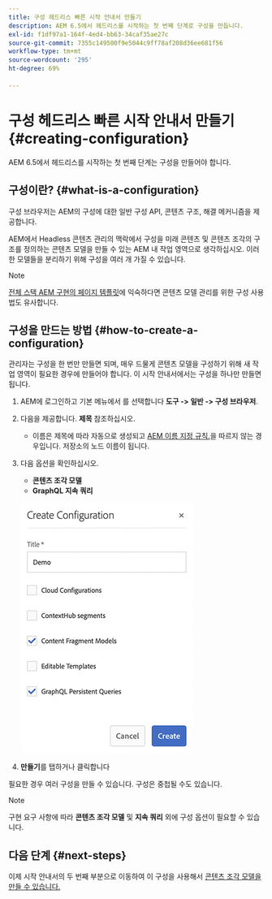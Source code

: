 ```yaml
---
title: 구성 헤드리스 빠른 시작 안내서 만들기
description: AEM 6.5에서 헤드리스를 시작하는 첫 번째 단계로 구성을 만듭니다.
exl-id: f1df97a1-164f-4ed4-bb63-34caf35ae27c
source-git-commit: 7355c149500f9e5044c9ff78af208d36ee681f56
workflow-type: tm+mt
source-wordcount: '295'
ht-degree: 69%

---
```


# 구성 헤드리스 빠른 시작 안내서 만들기 {#creating-configuration}

AEM 6.5에서 헤드리스를 시작하는 첫 번째 단계는 구성을 만들어야 합니다.

## 구성이란? {#what-is-a-configuration}

구성 브라우저는 AEM의 구성에 대한 일반 구성 API, 콘텐츠 구조, 해결 메커니즘을 제공합니다.

AEM에서 Headless 콘텐츠 관리의 맥락에서 구성을 미래 콘텐츠 및 콘텐츠 조각의 구조를 정의하는 콘텐츠 모델을 만들 수 있는 AEM 내 작업 영역으로 생각하십시오. 이러한 모델들을 분리하기 위해 구성을 여러 개 가질 수 있습니다.

>[!NOTE]
>
>[전체 스택 AEM 구현의 페이지 템플릿](/help/sites-authoring/templates.md)에 익숙하다면 콘텐츠 모델 관리를 위한 구성 사용법도 유사합니다.

## 구성을 만드는 방법 {#how-to-create-a-configuration}

관리자는 구성을 한 번만 만들면 되며, 매우 드물게 콘텐츠 모델을 구성하기 위해 새 작업 영역이 필요한 경우에 만들어야 합니다. 이 시작 안내서에서는 구성을 하나만 만들면 됩니다.

1. AEM에 로그인하고 기본 메뉴에서 를 선택합니다 **도구 -> 일반 -> 구성 브라우저**.
1. 다음을 제공합니다. **제목** 참조하십시오.
   * 이름은 제목에 따라 자동으로 생성되고 [AEM 이름 지정 규칙.](/help/sites-developing/naming-conventions.md)을 따르지 않는 경우입니다. 저장소의 노드 이름이 됩니다.
1. 다음 옵션을 확인하십시오.
   * **콘텐츠 조각 모델**
   * **GraphQL 지속 쿼리**

   ![구성 만들기](assets/create-configuration.png)

1. **만들기**&#x200B;를 탭하거나 클릭합니다

필요한 경우 여러 구성을 만들 수 있습니다. 구성은 중첩될 수도 있습니다.

>[!NOTE]
>
>구현 요구 사항에 따라 **콘텐츠 조각 모델** 및 **지속 쿼리** 외에 구성 옵션이 필요할 수 있습니다.

## 다음 단계 {#next-steps}

이제 시작 안내서의 두 번째 부분으로 이동하여 이 구성을 사용해서 [콘텐츠 조각 모델을 만들 수 있습니다.](create-content-model.md)

<!--
>[!TIP]
>
>For complete details about the Configuration Browser, [see the Configuration Browser documentation.](/help/sites-developing/configurations.md)
-->

